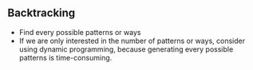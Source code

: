 ## Backtracking

- Find every possible patterns or ways
- If we are only interested in the number of patterns or ways, consider using dynamic programming, because generating 
  every possible patterns is time-consuming.

